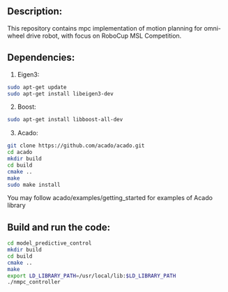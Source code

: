 ## Description:
This repository contains mpc implementation of motion planning for omni-wheel drive robot, with focus on RoboCup MSL Competition.

## Dependencies:
1. Eigen3:
```bash
sudo apt-get update
sudo apt-get install libeigen3-dev
```

2. Boost:
```bash
sudo apt-get install libboost-all-dev
```

3. Acado:
```bash
git clone https://github.com/acado/acado.git
cd acado
mkdir build
cd build
cmake ..
make
sudo make install
```
You may follow acado/examples/getting_started for examples of Acado library

## Build and run the code:
```bash
cd model_predictive_control
mkdir build
cd build
cmake ..
make
export LD_LIBRARY_PATH=/usr/local/lib:$LD_LIBRARY_PATH
./nmpc_controller
```
